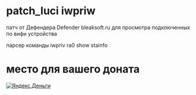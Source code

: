 # patch_luci iwpriw

патч  от  Дефендера  Defender bleaksoft.ru  для   просмотра подключенных  по  вифи  устройства

парсер  команды iwpriv ra0 show stainfo

место  для  вашего  доната
==========================
  [![Яндекс.Деньги](https://money.yandex.ru/img/wallet-50x50.gif)](https://money.yandex.ru/to/41001265507766)
